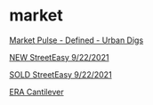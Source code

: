 # market

[Market Pulse - Defined - Urban Digs](https://medium.com/@noahrosenblatt/introducing-the-new-market-pulse-chart-on-urbandigs-2415f6b0762d)

[NEW StreetEasy 9/22/2021](https://streeteasy.com/nyc/hotsheets/sale/2021-09-22)

[SOLD StreetEasy 9/22/2021](https://streeteasy.com/nyc/hotsheets/recorded_sale/2021-09-22)


[ERA Cantilever](https://www.core77.com/posts/110081/)
